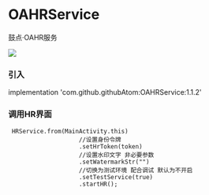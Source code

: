 # OAHRService
鼓点·OAHR服务

[![](https://jitpack.io/v/githubAtom/OAHRService.svg)](https://jitpack.io/#githubAtom/OAHRService)


### 引入

implementation 'com.github.githubAtom:OAHRService:1.1.2'


### 调用HR界面

     HRService.from(MainActivity.this)
                        //设置身份令牌
                        .setHrToken(token)
                        //设置水印文字 非必要参数
                        .setWatermarkStr("")
                        //切换为测试环境 配合调试 默认为不开启
                        .setTestService(true)
                        .startHR();
    

    
